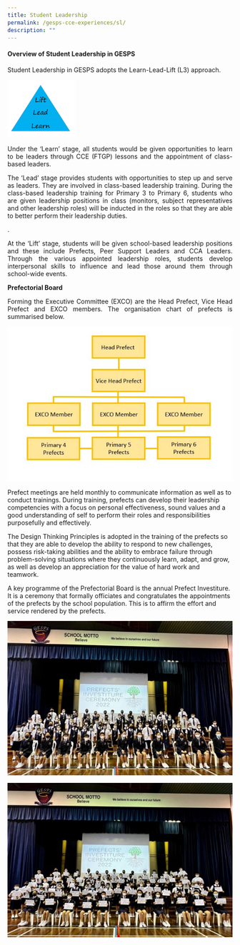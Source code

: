 ```yaml
---
title: Student Leadership
permalink: /gesps-cce-experiences/sl/
description: ""
---
```

#### Overview of Student Leadership in GESPS

Student Leadership in GESPS adopts the Learn-Lead-Lift (L3) approach.

<img src="/images/Lift Lead Learn.png" style="width:30%">

<p align="justify">Under the ‘Learn’ stage, all students would be given opportunities to learn to be leaders through CCE (FTGP) lessons and the appointment of class-based leaders.</p>

<p align="justify">The ‘Lead’ stage provides students with opportunities to step up and serve as leaders. They are involved in class-based leadership training. During the class-based leadership training for Primary 3 to Primary 6, students who are given leadership positions in class (monitors, subject representatives and other leadership roles) will be inducted in the roles so that they are able to better perform their leadership duties.</p>.

<p align="justify"> At the ‘Lift’ stage, students will be given school-based leadership positions and these include Prefects, Peer Support Leaders and CCA Leaders. Through the various appointed leadership roles, students develop interpersonal skills to influence and lead those around them through school-wide events.</p>

<p align="justify"> <b>Prefectorial Board</b>

</p><p align="justify"> Forming the Executive Committee (EXCO) are the Head Prefect, Vice Head Prefect and EXCO members. The organisation chart of prefects is summarised below.

![](/images/exco%20chart.JPG)



Prefect meetings are held monthly to communicate information as well as to conduct trainings. During training, prefects can develop their leadership competencies with a focus on personal effectiveness, sound values and a good understanding of self to perform their roles and responsibilities purposefully and effectively.

The Design Thinking Principles is adopted in the training of the prefects so that they are able to develop the ability to respond to new challenges, possess risk-taking abilities and the ability to embrace failure through problem-solving situations where they continuously learn, adapt, and grow, as well as develop an appreciation for the value of hard work and teamwork.

A key programme of the Prefectorial Board is the annual Prefect Investiture. It is a ceremony that formally officiates and congratulates the appointments of the prefects by the school population. This is to affirm the effort and service rendered by the prefects.

![](/images/student%20leadership%201.jpg)

![](/images/student%20leadership%202.jpg)</p>